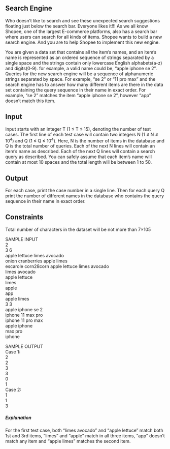 ## Search Engine

Who doesn’t like to search and see these unexpected search suggestions floating just below the search bar. Everyone likes it!!!  As we all know Shopee, one of the largest E-commerce platforms, also has a search bar where users can search for all kinds of items. Shopee wants to build a new search engine. And you are to help Shopee to implement this new engine.

You are given a data set that contains all the item’s names, and an item’s name is represented as an ordered sequence of strings separated by a single space and the strings contain only lowercase English alphabets(a-z) and digits(0-9). for example, a valid name could be, “apple iphone se 2”. Queries for the new search engine will be a sequence of alphanumeric strings separated by space. For example, “se 2” or “11 pro max” and the search engine has to answer how many different items are there in the data set containing the query sequence in their name in exact order. For example, “se 2” matches the item “apple iphone se 2”, however “app” doesn’t match this item.

## Input

Input starts with an integer T (1 ≤ T ≤ 15), denoting the number of test cases. The first line of each test case will contain two integers N (1 ≤ N ≤ 10<sup>4</sup>) and Q (1 ≤ Q ≤ 10<sup>4</sup>). Here, N is the number of items in the database and Q is the total number of queries. Each of the next N lines will contain an item’s name as described.  Each of the next Q lines will contain a search query as described. You can safely assume that each item’s name will contain at most 10 spaces and the total length will be between 1 to 50.

## Output

For each case, print the case number in a single line. Then for each query Q print the number of different names in the database who contains the query sequence in their name in exact order.

## Constraints

Total number of characters in the dataset will be not more than 7×105


SAMPLE INPUT<br>
2<br>
3 6<br>
apple lettuce limes avocado<br>
onion cranberries apple limes<br>
escarole corn28corn apple lettuce limes avocado<br>
limes avocado<br>
apple lettuce<br>
limes<br>
apple<br>
app<br>
apple limes<br>
3 3<br>
apple iphone se 2<br>
iphone 11 max pro<br>
iphone 11 pro max<br>
apple iphone<br>
max pro<br>
iphone

SAMPLE OUTPUT<br>
Case 1:<br>
2<br>
2<br>
3<br>
3<br>
0<br>
1<br>
Case 2:<br>
1<br>
1<br>
3

##### Explanation
For the first test case, both “limes avocado” and “apple lettuce” match both 1st and 3rd items, “limes” and “apple” match in all three items, “app” doesn’t match any item and “apple limes” matches the second item.
